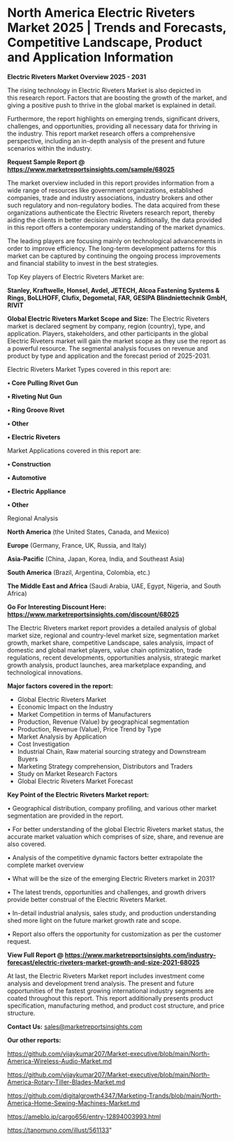 # North America Electric Riveters Market 2025 | Trends and Forecasts, Competitive Landscape, Product and Application Information

<Strong> Electric Riveters Market Overview 2025 - 2031</strong>

The rising technology in Electric Riveters Market is also depicted in this research report. Factors that are boosting the growth of the market, and giving a positive push to thrive in the global market is explained in detail.

Furthermore, the report highlights on emerging trends, significant drivers, challenges, and opportunities, providing all necessary data for thriving in the industry. This report market research offers a comprehensive perspective, including an in-depth analysis of the present and future scenarios within the industry.

<strong>Request Sample Report @ <a href=https://www.marketreportsinsights.com/sample/68025>https://www.marketreportsinsights.com/sample/68025</a></strong>

The market overview included in this report provides information from a wide range of resources like government organizations, established companies, trade and industry associations, industry brokers and other such regulatory and non-regulatory bodies. The data acquired from these organizations authenticate the Electric Riveters research report, thereby aiding the clients in better decision making. Additionally, the data provided in this report offers a contemporary understanding of the market dynamics.

The leading players are focusing mainly on technological advancements in order to improve efficiency. The long-term development patterns for this market can be captured by continuing the ongoing process improvements and financial stability to invest in the best strategies.

Top Key players of Electric Riveters Market are:

<strong>Stanley, Kraftwelle, Honsel, Avdel, JETECH, Alcoa Fastening Systems & Rings, BoLLHOFF, Clufix, Degometal, FAR, GESIPA Blindniettechnik GmbH, RIVIT</strong>

<strong><b>Global Electric Riveters Market Scope and Size:</b></strong>
The Electric Riveters market is declared segment by company, region (country), type, and application. Players, stakeholders, and other participants in the global Electric Riveters market will gain the market scope as they use the report as a powerful resource. The segmental analysis focuses on revenue and product by type and application and the forecast period of 2025-2031.

Electric Riveters Market Types covered in this report are:

<strong>• Core Pulling Rivet Gun

• Riveting Nut Gun

• Ring Groove Rivet

• Other

• Electric Riveters</strong>

Market Applications covered in this report are:

<strong>• Construction

• Automotive

• Electric Appliance

• Other</strong> 

Regional Analysis

<strong>North America</strong> (the United States, Canada, and Mexico)

<strong>Europe</strong> (Germany, France, UK, Russia, and Italy)

<strong>Asia-Pacific</strong> (China, Japan, Korea, India, and Southeast Asia)

<strong>South America</strong> (Brazil, Argentina, Colombia, etc.)

<strong>The Middle East and Africa</strong> (Saudi Arabia, UAE, Egypt, Nigeria, and South Africa)

<strong>Go For Interesting Discount Here: <a href=https://www.marketreportsinsights.com/discount/68025>https://www.marketreportsinsights.com/discount/68025</a></strong>

The Electric Riveters market report provides a detailed analysis of global market size, regional and country-level market size, segmentation market growth, market share, competitive Landscape, sales analysis, impact of domestic and global market players, value chain optimization, trade regulations, recent developments, opportunities analysis, strategic market growth analysis, product launches, area marketplace expanding, and technological innovations.

<strong><b>Major factors covered in the report:</b></strong>
<ul>
  <li>Global Electric Riveters Market </li>
  <li>Economic Impact on the Industry</li>
  <li>Market Competition in terms of Manufacturers</li>
  <li>Production, Revenue (Value) by geographical segmentation</li>
  <li>Production, Revenue (Value), Price Trend by Type</li>
  <li>Market Analysis by Application</li>
  <li>Cost Investigation</li>
  <li>Industrial Chain, Raw material sourcing strategy and Downstream Buyers</li>
  <li>Marketing Strategy comprehension, Distributors and Traders</li>
  <li>Study on Market Research Factors</li>
  <li>Global Electric Riveters Market Forecast</li>
</ul>

<strong><b>Key Point of the Electric Riveters Market report:</b></strong>

• Geographical distribution, company profiling, and various other market segmentation are provided in the report.

• For better understanding of the global Electric Riveters market status, the accurate market valuation which comprises of size, share, and revenue are also covered.

• Analysis of the competitive dynamic factors better extrapolate the complete market overview

• What will be the size of the emerging Electric Riveters market in 2031?

• The latest trends, opportunities and challenges, and growth drivers provide better construal of the Electric Riveters Market.

• In-detail industrial analysis, sales study, and production understanding shed more light on the future market growth rate and scope.

• Report also offers the opportunity for customization as per the customer request.

<strong><b>View Full Report @ <a href=https://www.marketreportsinsights.com/industry-forecast/electric-riveters-market-growth-and-size-2021-68025>https://www.marketreportsinsights.com/industry-forecast/electric-riveters-market-growth-and-size-2021-68025</a></b></strong>


At last, the Electric Riveters Market report includes investment come analysis and development trend analysis. The present and future opportunities of the fastest growing international industry segments are coated throughout this report. This report additionally presents product specification, manufacturing method, and product cost structure, and price structure.

<strong>Contact Us:</strong>
sales@marketreportsinsights.com

<strong>Our other reports:</strong>

<a href=https://github.com/vijaykumar207/Market-executive/blob/main/North-America-Wireless-Audio-Market.md>https://github.com/vijaykumar207/Market-executive/blob/main/North-America-Wireless-Audio-Market.md</a>

<a href=https://github.com/vijaykumar207/Market-executive/blob/main/North-America-Rotary-Tiller-Blades-Market.md>https://github.com/vijaykumar207/Market-executive/blob/main/North-America-Rotary-Tiller-Blades-Market.md</a>

<a href=https://github.com/digitalgrowth4347/Marketing-Trands/blob/main/North-America-Home-Sewing-Machines-Market.md>https://github.com/digitalgrowth4347/Marketing-Trands/blob/main/North-America-Home-Sewing-Machines-Market.md</a>

<a href=https://ameblo.jp/cargo656/entry-12894003993.html>https://ameblo.jp/cargo656/entry-12894003993.html</a>

<a href=https://tanomuno.com/illust/561133>https://tanomuno.com/illust/561133</a>"
